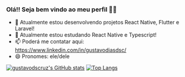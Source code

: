 ### Olá!! Seja bem vindo ao meu perfil  🐧👋

- 🔭 Atualmente estou desenvolvendo projetos React Native, Flutter e Laravel! 
- 🌱 Atualmente estou estudando React Native e Typescript!
- 📫 Poderá me contatar aqui: https://www.linkedin.com/in/gustavodiasdsc/
- 😄 Pronomes: ele/dele

[![gustavodscruz's GitHub stats](https://github-readme-stats.vercel.app/api?username=gustavodscruz&show_icons=true&theme=tokyonight)](https://github.com/gustavodscruz/github-readme-stats) [![Top Langs](https://github-readme-stats.vercel.app/api/top-langs/?username=gustavodscruz&layout=compact&theme=tokyonight)](https://github.com/gustavodscruz/github-readme-stats)


